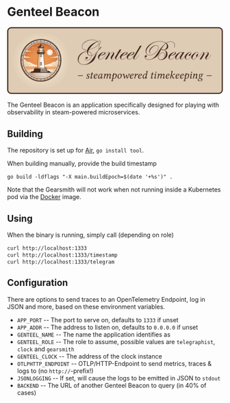 # Genteel Beacon

![image](assets/banner.png)

The Genteel Beacon is an application specifically designed for playing with observability in steam-powered microservices.

## Building

The repository is set up for [Air](https://github.com/air-verse/air), `go install tool`.

When building manually, provide the build timestamp

```shell
go build -ldflags "-X main.buildEpoch=$(date '+%s')" .
```

Note that the Gearsmith will not work when not running inside a Kubernetes pod via the [Docker](https://hub.docker.com/r/schildwaechter/genteelbeacon) image.

## Using

When the binary is running, simply call (depending on role)

```shell
curl http://localhost:1333
curl http://localhost:1333/timestamp
curl http://localhost:1333/telegram
```

## Configuration

There are options to send traces to an OpenTelemetry Endpoint, log in JSON and more, based on these environment variables.

* `APP_PORT` -- The port to serve on, defaults to `1333` if unset
* `APP_ADDR` -- The address to listen on, defaults to `0.0.0.0` if unset
* `GENTEEL_NAME` -- The name the application identifies as
* `GENTEEL_ROLE` -- The role to assume, possible values are `telegraphist`, `clock` and `gearsmith`
* `GENTEEL_CLOCK` -- The address of the clock instance
* `OTLPHTTP_ENDPOINT` -- OTLP/HTTP-Endpoint to send metrics, traces & logs to (no `http://`-prefix!)
* `JSONLOGGING` -- If set, will cause the logs to be emitted in JSON to `stdout`
* `BACKEND` -- The URL of another Genteel Beacon to query (in 40% of cases)
